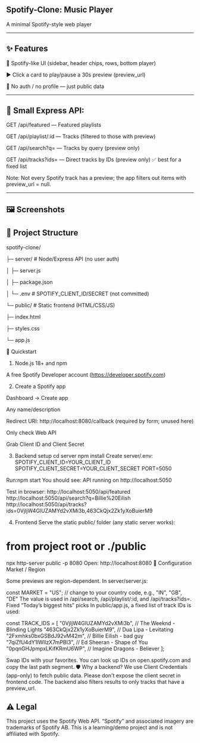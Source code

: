 ## Spotify-Clone: Music Player 

A minimal Spotify-style web player 

---
## ✨ Features

🎨 Spotify-like UI (sidebar, header chips, rows, bottom player)

▶️ Click a card to play/pause a 30s preview (preview_url)

🧠 No auth / no profile — just public data

---
## 🧩 Small Express API:

GET /api/featured — Featured playlists

GET /api/playlist/:id — Tracks (filtered to those with preview)

GET /api/search?q= — Tracks by query (preview only)

GET /api/tracks?ids= — Direct tracks by IDs (preview only) ✅ best for a fixed list

Note: Not every Spotify track has a preview; the app filters out items with preview_url = null.

---
## 🖼️ Screenshots


## 🧱 Project Structure
spotify-clone/

├─ server/      # Node/Express API (no user auth)

│  ├─ server.js

│  ├─ package.json

│  └─ .env     # SPOTIFY_CLIENT_ID/SECRET (not committed)

└─ public/               # Static frontend (HTML/CSS/JS)

   ├─ index.html
   
   ├─ styles.css
   
   └─ app.js

🚀 Quickstart
1) Node.js 18+ and npm

A free Spotify Developer account (https://developer.spotify.com)

2) Create a Spotify app

Dashboard → Create app

Any name/description

Redirect URI: http://localhost:8080/callback (required by form; unused here)

Only check Web API

Grab Client ID and Client Secret

3) Backend setup
cd server
npm install
Create server/.env:
SPOTIFY_CLIENT_ID=YOUR_CLIENT_ID
SPOTIFY_CLIENT_SECRET=YOUR_CLIENT_SECRET
PORT=5050

Run:npm start
You should see: API running on http://localhost:5050

Test in browser:
http://localhost:5050/api/featured
http://localhost:5050/api/search?q=Billie%20Eilish
http://localhost:5050/api/tracks?ids=0VjIjW4GlUZAMYd2vXMi3b,463CkQjx2Zk1yXoBuierM9

4) Frontend
Serve the static public/ folder (any static server works):
# from project root or ./public
npx http-server public -p 8080
Open: http://localhost:8080
🔧 Configuration
Market / Region

Some previews are region-dependent. In server/server.js:

const MARKET = "US"; // change to your country code, e.g., "IN", "GB", "DE"
The value is used in /api/search, /api/playlist/:id, and /api/tracks?ids=.
Fixed “Today’s biggest hits” picks
In public/app.js, a fixed list of track IDs is used:

const TRACK_IDS = [
  "0VjIjW4GlUZAMYd2vXMi3b", // The Weeknd - Blinding Lights
  "463CkQjx2Zk1yXoBuierM9", // Dua Lipa - Levitating
  "2Fxmhks0bxGSBdJ92vM42m", // Billie Eilish - bad guy
  "7qiZfU4dY1lWllzX7mPBI3", // Ed Sheeran - Shape of You
  "0pqnGHJpmpxLKifKRmU6WP", // Imagine Dragons - Believer
];

Swap IDs with your favorites. You can look up IDs on open.spotify.com and copy the last path segment.
🛡️ Why a backend?
We use Client Credentials (app-only) to fetch public data.
Please don't expose the client secret in frontend code.
The backend also filters results to only tracks that have a preview_url.

## ⚠️ Legal
This project uses the Spotify Web API.
“Spotify” and associated imagery are trademarks of Spotify AB.
This is a learning/demo project and is not affiliated with Spotify.

